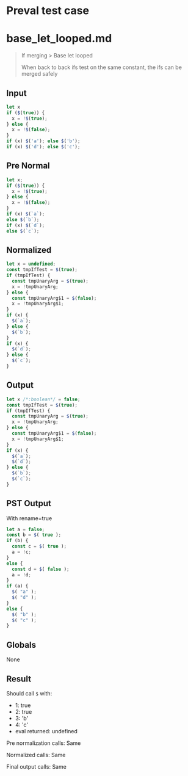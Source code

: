 # Preval test case

# base_let_looped.md

> If merging > Base let looped
>
> When back to back ifs test on the same constant, the ifs can be merged safely

## Input

`````js filename=intro
let x 
if ($(true)) {
  x = !$(true);
} else {
  x = !$(false);
}
if (x) $('a'); else $('b');
if (x) $('d'); else $('c');
`````

## Pre Normal


`````js filename=intro
let x;
if ($(true)) {
  x = !$(true);
} else {
  x = !$(false);
}
if (x) $(`a`);
else $(`b`);
if (x) $(`d`);
else $(`c`);
`````

## Normalized


`````js filename=intro
let x = undefined;
const tmpIfTest = $(true);
if (tmpIfTest) {
  const tmpUnaryArg = $(true);
  x = !tmpUnaryArg;
} else {
  const tmpUnaryArg$1 = $(false);
  x = !tmpUnaryArg$1;
}
if (x) {
  $(`a`);
} else {
  $(`b`);
}
if (x) {
  $(`d`);
} else {
  $(`c`);
}
`````

## Output


`````js filename=intro
let x /*:boolean*/ = false;
const tmpIfTest = $(true);
if (tmpIfTest) {
  const tmpUnaryArg = $(true);
  x = !tmpUnaryArg;
} else {
  const tmpUnaryArg$1 = $(false);
  x = !tmpUnaryArg$1;
}
if (x) {
  $(`a`);
  $(`d`);
} else {
  $(`b`);
  $(`c`);
}
`````

## PST Output

With rename=true

`````js filename=intro
let a = false;
const b = $( true );
if (b) {
  const c = $( true );
  a = !c;
}
else {
  const d = $( false );
  a = !d;
}
if (a) {
  $( "a" );
  $( "d" );
}
else {
  $( "b" );
  $( "c" );
}
`````

## Globals

None

## Result

Should call `$` with:
 - 1: true
 - 2: true
 - 3: 'b'
 - 4: 'c'
 - eval returned: undefined

Pre normalization calls: Same

Normalized calls: Same

Final output calls: Same
